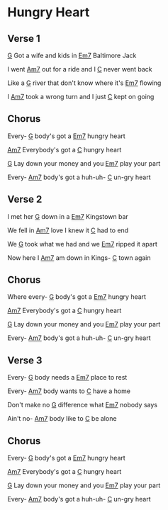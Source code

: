 # Hungry Heart

## Verse 1

[G] Got a wife and kids in [Em7] Baltimore Jack

I went [Am7] out for a ride and I [C] never went back

Like a [G] river that don't know where it's [Em7] flowing

I [Am7] took a wrong turn and I just [C] kept on going

## Chorus

Every- [G] body's got a [Em7] hungry heart

[Am7] Everybody's got a [C] hungry heart

[G] Lay down your money and you [Em7] play your part

Every- [Am7] body's got a huh-uh- [C] un-gry heart

## Verse 2

I met her [G] down in a [Em7] Kingstown bar

We fell in [Am7] love I knew it [C] had to end

We [G] took what we had and we [Em7] ripped it apart

Now here I [Am7] am down in Kings- [C] town again

## Chorus

Where every- [G] body's got a [Em7] hungry heart

[Am7] Everybody's got a [C] hungry heart

[G] Lay down your money and you [Em7] play your part

Every- [Am7] body's got a huh-uh- [C] un-gry heart

## Verse 3

Every- [G] body needs a [Em7] place to rest

Every- [Am7] body wants to [C] have a home

Don't make no [G] difference what [Em7] nobody says

Ain't no- [Am7] body like to [C] be alone

## Chorus

Every- [G] body's got a [Em7] hungry heart

[Am7] Everybody's got a [C] hungry heart

[G] Lay down your money and you [Em7] play your part

Every- [Am7] body's got a huh-uh- [C] un-gry heart



[A]: https://www.chordbank.com/chords/a-major/  "A major"
[Am]: https://www.chordbank.com/chords/a-minor/  "A minor"
[Am7]: https://www.chordbank.com/chords/a-minor-7/  "A minor 7"
[B]: https://www.chordbank.com/chords/b-major/  "B major"
[Bm]: https://www.chordbank.com/chords/b-minor/  "B minor"
[C]: https://www.chordbank.com/chords/c-major/  "C major"
[C6]: https://www.chordbank.com/chords/c-major/  "C major"
[D]: https://www.chordbank.com/chords/d-major/  "D major"
[Dm]: https://www.chordbank.com/chords/d-minor/  "D minor"
[E]: https://www.chordbank.com/chords/e-major/  "E major"
[E7]: https://www.chordbank.com/chords/e-major/  "E7"
[Em7]: https://www.chordbank.com/chords/e-minor-7/  "Em7"
[Esus4]: https://www.chordbank.com/chords/e-major/  "Esus4"
[E7sus4]: https://www.chordbank.com/chords/e-major/  "E7sus4"
[F]: https://www.chordbank.com/chords/f-major/  "F major"
[F#]: https://www.chordbank.com/chords/f-sharp-major/  "F# major"
[F#m]: https://www.chordbank.com/chords/f-sharp-minor/  "F# minor"
[G]: https://www.chordbank.com/chords/g-major/  "G major"